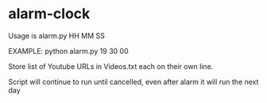 # alarm-clock
Usage is alarm.py HH MM SS

EXAMPLE: python alarm.py 19 30 00

Store list of Youtube URLs in Videos.txt each on their own line.

Script will continue to run until cancelled, even after alarm it will run the next day



